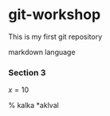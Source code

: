 # git-workshop
This is my first git repository

markdown language
### Section 3

$x=10$ 

% kalka
*aklval
